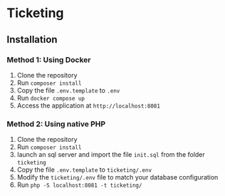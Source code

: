 # Ticketing

## Installation

### Method 1: Using Docker

1. Clone the repository
2. Run `composer install`
3. Copy the file `.env.template` to `.env`
5. Run `docker compose up`
6. Access the application at `http://localhost:8081`

### Method 2: Using native PHP

1. Clone the repository
2. Run `composer install`
3. launch an sql server and import the file `init.sql` from the folder `ticketing`
4. Copy the file `.env.template` to `ticketing/.env`
5. Modify the `ticketing/.env` file to match your database configuration
6. Run `php -S localhost:8081 -t ticketing/`